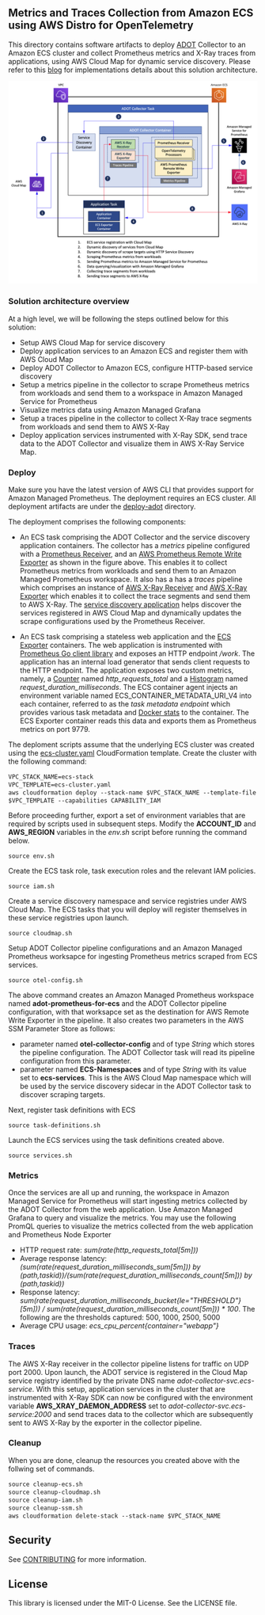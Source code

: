 ## Metrics and Traces Collection from Amazon ECS using AWS Distro for OpenTelemetry

This directory contains software artifacts to deploy [ADOT](https://aws-otel.github.io/docs/introductions) Collector to an Amazon ECS cluster and collect Prometheus metrics and X-Ray traces from applications, using AWS Cloud Map for dynamic service discovery. Please refer to this [blog](https://aws.amazon.com/blogs/containers/metrics-and-traces-collection-from-amazon-ecs-using-aws-distro-for-opentelemetry-with-dynamic-service-discovery/) for implementations details about this solution architecture.

<img class="wp-image-1960 size-full" src="../images/Deployment-Architecture-ADOT.png" alt="Deployment architecture"/>

### Solution architecture overview

At a high level, we will be following the steps outlined below for this solution:

<ul>
  <li>
    Setup AWS Cloud Map for service discovery 
  </li>
  <li>
    Deploy application services to an Amazon ECS and register them with AWS Cloud Map
  </li>
  <li>
    Deploy ADOT Collector to Amazon ECS, configure HTTP-based service discovery
  </li>
  <li>
    Setup a metrics pipeline in the collector to scrape Prometheus metrics from workloads and send them to a workspace in Amazon Managed Service for Prometheus
  </li>
  <li>
    Visualize metrics data using Amazon Managed Grafana
  </li>  
  <li>
    Setup a traces pipeline in the collector to collect X-Ray trace segments from workloads and send them to AWS X-Ray
  </li>
  <li>
    Deploy application services instrumented with X-Ray SDK, send trace data to the ADOT Collector and visualize them in AWS X-Ray Service Map.
  </li>
</ul>

### Deploy

Make sure you have the latest version of AWS CLI that provides support for Amazon Managed Prometheus. The deployment requires an ECS cluster. All deployment artifacts are under the [deploy-adot](https://github.com/aws-samples/prometheus-for-ecs/tree/main/deploy-adot) directory. 

The deployment comprises the following components:
- An ECS task comprising the ADOT Collector and the service discovery application containers. The collector has a *metrics* pipeline configured with a [Prometheus Receiver](https://github.com/open-telemetry/opentelemetry-collector-contrib/tree/main/receiver/prometheusreceiver), and an [AWS Prometheus Remote Write Exporter](https://github.com/open-telemetry/opentelemetry-collector-contrib/tree/main/exporter/awsprometheusremotewriteexporter) as shown in the figure above. This enables it to collect Prometheus metrics from workloads and send them to an Amazon Managed Prometheus workspace. It also has a has a *traces* pipeline which comprises an instance of [AWS X-Ray Receiver](https://github.com/open-telemetry/opentelemetry-collector-contrib/tree/main/receiver/awsxrayreceiver) and [AWS X-Ray Exporter](https://github.com/open-telemetry/opentelemetry-collector-contrib/tree/main/exporter/awsxrayexporter) which enables it to collect the trace segments and send them to AWS X-Ray. The [service discovery application](https://github.com/aws-samples/prometheus-for-ecs/tree/main/cmd) helps discover the services registered in AWS Cloud Map and dynamically updates the scrape configurations used by the Prometheus Receiver.

- An ECS task comprising a stateless web application and the [ECS Exporter](https://github.com/prometheus-community/ecs_exporter) containers. The web application is instrumented with [Prometheus Go client library](https://github.com/prometheus/client_golang) and exposes an HTTP endpoint */work*. The application has an internal load generator that sends client requests to the HTTP endpoint. The application exposes two custom metrics, namely, a [Counter](https://prometheus.io/docs/concepts/metric_types/#counter) named *http_requests_total* and a [Histogram](https://prometheus.io/docs/concepts/metric_types/#histogram) named *request_duration_milliseconds*. The ECS container agent injects an environment variable named ECS_CONTAINER_METADATA_URI_V4 into each container, referred to as the *task metadata endpoint* which provides various task metadata and [Docker stats](https://docs.docker.com/engine/api/v1.30/#operation/ContainerStats) to the container. The ECS Exporter container reads this data and exports them as Prometheus metrics on port 9779. 

The deploment scripts assume that the underlying ECS cluster was created using the [ecs-cluster.yaml](https://github.com/aws-samples/prometheus-for-ecs/blob/main/deploy-adot/ecs-cluster.yaml) CloudFormation template. 
Create the cluster with the following command:
``` 
VPC_STACK_NAME=ecs-stack 
VPC_TEMPLATE=ecs-cluster.yaml
aws cloudformation deploy --stack-name $VPC_STACK_NAME --template-file $VPC_TEMPLATE --capabilities CAPABILITY_IAM 
```
    
Before proceeding further, export a set of environment variables that are required by scripts used in subsequent steps. Modify the **ACCOUNT_ID** and **AWS_REGION** variables in the *env.sh* script before running the command below.
```
source env.sh
```

Create the ECS task role, task execution roles and the relevant IAM policies.
```
source iam.sh
```

Create a service discovery namespace and service registries under AWS Cloud Map. The ECS tasks that you will deploy will register themselves in these service registries upon launch.
```
source cloudmap.sh
```

Setup ADOT Collector pipeline configurations and an Amazon Managed Prometheus worksapce for ingesting Prometheus metrics scraped from ECS services. 
```
source otel-config.sh
```
The above command creates an Amazon Managed Prometheus workspace named **adot-prometheus-for-ecs** and the ADOT Collector pipeline configuration, with that worksapce set as the destination for AWS Remote Write Exporter in the pipeline. It also creates two parameters in the AWS SSM Parameter Store as follows:
- parameter named **otel-collector-config** and of type *String* which stores the pipeline configuration. The ADOT Collector task will read its pipeline configuration from this parameter.
- parameter named **ECS-Namespaces** and of type *String* with its value set to **ecs-services**. This is the AWS Cloud Map namespace which will be used by the service discovery sidecar in the ADOT Collector task to discover scraping targets.

Next, register task definitions with ECS
```
source task-definitions.sh
```

Launch the ECS services using the task definitions created above. 
```
source services.sh
```

### Metrics

Once the services are all up and running, the workspace in Amazon Managed Service for Prometheus will start ingesting metrics collected by the ADOT Collector from the web application. Use Amazon Managed Grafana to query and visualize the metrics. You may use the following PromQL queries to visualize the metrics collected from the web application and Prometheus Node Exporter
- HTTP request rate: *sum(rate(http_requests_total[5m]))*
- Average response latency: *(sum(rate(request_duration_milliseconds_sum[5m])) by (path,taskid))/(sum(rate(request_duration_milliseconds_count[5m])) by (path,taskid))*
- Response latency: *sum(rate(request_duration_milliseconds_bucket{le="THRESHOLD"}[5m])) / sum(rate(request_duration_milliseconds_count[5m])) * 100*. The following are the thresholds captured: 500, 1000, 2500, 5000
- Average CPU usage:  *ecs_cpu_percent{container="webapp"}*

### Traces

The AWS X-Ray receiver in the collector pipeline listens for traffic on UDP port 2000. Upon launch, the ADOT service is registered in the Cloud Map service registry identified by the private DNS name *adot-collector-svc.ecs-service*. With this setup, application services in the cluster that are instrumented with X-Ray SDK can now be configured with the environment variable **AWS_XRAY_DAEMON_ADDRESS** set to *adot-collector-svc.ecs-service:2000* and send traces data to the collector which are subsequently sent to AWS X-Ray by the exporter in the collector pipeline.

### Cleanup

When you are done, cleanup the resources you created above with the follwing set of commands.
```
source cleanup-ecs.sh
source cleanup-cloudmap.sh
source cleanup-iam.sh
source cleanup-ssm.sh
aws cloudformation delete-stack --stack-name $VPC_STACK_NAME
```

## Security

See [CONTRIBUTING](CONTRIBUTING.md#security-issue-notifications) for more information.

## License

This library is licensed under the MIT-0 License. See the LICENSE file.

